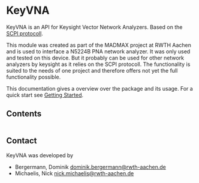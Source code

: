 # KeyVNA

KeyVNA is an API for Keysight Vector Network Analyzers. Based on the [SCPI protocoll](https://rfmw.em.keysight.com/wireless/helpfiles/e5080a/programming/gp-ib_command_finder/scpi_command_tree.htm).

This module was created as part of the MADMAX project at RWTH Aachen
and is used to interface a N5224B PNA network analyzer. It was only
used and tested on this device. But it probably can be used for other
network analyzers by keysight as it relies on the SCPI protocoll.
The functionality is suited to the needs of one project and therefore
offers not yet the full functionality possible.

This documentation gives a overview over the package and its usage.
For a quick start see [Getting Started](@ref).

## Contents

```@contents
```

## Contact

KeyVNA was developed by

- Bergermann, Dominik [dominik.bergermann@rwth-aachen.de](mailto:dominik.bergermann@rwth-aachen.de)
- Michaelis, Nick [nick.michaelis@rwth-aachen.de](mailto:nick.michaelis@rwth-aachen.de)